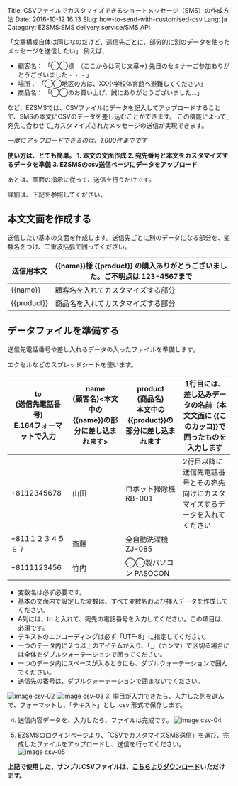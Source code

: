 Title: CSVファイルでカスタマイズできるショートメッセージ（SMS）の作成方法
Date: 2016-10-12 16:13
Slug: how-to-send-with-customised-csv
Lang: ja
Category: EZSMS:SMS delivery service/SMS API

「文章構成自体は同じなのだけど、送信先ごとに、部分的に別のデータを使ったメッセージを送信したい」
例えば、
- 顧客名： 「◯◯様　（ここからは同じ文章⇒) 先日のセミナーご参加ありがとうございました・・・」
- 場所： 「◯◯地区の方は、XX小学校体育館へ避難してください」
- 商品名： 「◯◯のお買い上げ、誠にありがとうございました…」

など、EZSMSでは、CSVファイルにデータを記入してアップロードすることで、SMSの本文にCSVのデータを差し込むことができます。 
この機能によって_宛先に合わせて_カスタマイズされたメッセージの送信が実現できます。

*一度にアップロードできるのは、1,000件までです*

**使い方は、とても簡単。**
**1. 本文の文面作成**
**2. 宛先番号と本文をカスタマイズするデータを準備**
**3. EZSMSのcsv送信ページにデータをアップロード**

あとは、画面の指示に従って、送信を行うだけです。

詳細は、下記を参照してください。

## 本文文面を作成する


送信したい基本の文面を作成します。送信先ごとに別のデータになる部分を、変数名をつけ、二重波括弧で囲ってください。

|送信用本文|{{name}}様 {{product}} の購入ありがとうございました。ご不明点は 123-4567まで|
|---------|------------------------------------------|
|{{name}}|顧客名を入れてカスタマイズする部分|
|{{product}}|商品名を入れてカスタマイズする部分|


## データファイルを準備する
送信先電話番号や差し入れるデータの入ったファイルを準備します。

エクセルなどのスプレッドシートを使います。

|to <br> (送信先電話番号)<br>E.164フォーマットで入力|name <br>(顧客名)<本文中の {{name}}の部分に差し込まれます>|product<br>(商品名)<br>本文中の {{product}}の部分に差し込まれます|1行目には、差し込みデータの名前（本文文面に {{このカッコ}}で囲ったものを入力します|
|-----------|----|----------|------------------------------|
|+8112345678|山田|ロボット掃除機 RB-001|2行目以降に送信先電話番号とその宛先向けにカスタマイズするデータを入れてください|
|+811１２３４５６７|斎藤|全自動洗濯機　ZJ-085||
|+8111123456|竹内|◯◯製パソコン PASOCON||


* 変数名は必ず必要です。
* 基本の文面内で設定した変数は、すべて変数名および挿入データを作成してください。
* A列には、to と入れて、宛先の電話番号を入力してください。この項目は、必須です。
* テキストのエンコーディングは必ず「UTF-8」に指定してください。 
* 一つのデータ内に２つ以上のアイテムが入り、「,」（カンマ）で区切る場合には全体をダブルクォーテーションで囲ってください。
* 一つのデータ内にスペースが入るときにも、ダブルクォーテーションで囲んでください。
* 送信先の番号は、ダブルクォーテーションで囲まないでください。

![image csv-02](/images/csv-02.png)
![image csv-03](/images/csv-03.png)
3. 項目が入力できたら、入力した列を選んで、フォーマットし、「テキスト」とし .csv 形式で保存します。

4. 送信内容データを、入力したら、ファイルは完成です。
![image csv-04](/images/csv-04.png)

5. EZSMSのログインページより、「CSVでカスタマイズSMS送信」を選び、完成したファイルをアップロードし、送信を行ってください。
![image csv-05](/images/csv-05.png)

__上記で使用した、サンプルCSVファイルは、<a href="/images/ezsms_csvsample.csv" download target="_blank">こちらよりダウンロード</a>いただけます。__

